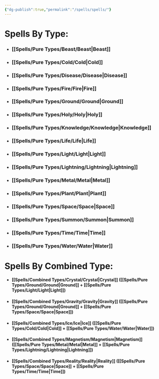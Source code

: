 ```yaml
---
{"dg-publish":true,"permalink":"/spells/spells/"}
---
```


# Spells By Type:
- ### [[Spells/Pure Types/Beast/Beast\|Beast]]
- ### [[Spells/Pure Types/Cold/Cold\|Cold]]
- ### [[Spells/Pure Types/Disease/Disease\|Disease]]
- ### [[Spells/Pure Types/Fire/Fire\|Fire]]
- ### [[Spells/Pure Types/Ground/Ground\|Ground]]
- ### [[Spells/Pure Types/Holy/Holy\|Holy]]
- ### [[Spells/Pure Types/Knowledge/Knowledge\|Knowledge]]
- ### [[Spells/Pure Types/Life/Life\|Life]]
- ### [[Spells/Pure Types/Light/Light\|Light]]
- ### [[Spells/Pure Types/Lightning/Lightning\|Lightning]]
- ### [[Spells/Pure Types/Metal/Metal\|Metal]]
- ### [[Spells/Pure Types/Plant/Plant\|Plant]]
- ### [[Spells/Pure Types/Space/Space\|Space]]
- ### [[Spells/Pure Types/Summon/Summon\|Summon]]
- ### [[Spells/Pure Types/Time/Time\|Time]]
- ### [[Spells/Pure Types/Water/Water\|Water]]

# Spells By Combined Type:
- #### [[Spells/Combined Types/Crystal/Crystal\|Crystal]] ([[Spells/Pure Types/Ground/Ground\|Ground]] + [[Spells/Pure Types/Light/Light\|Light]])
- #### [[Spells/Combined Types/Gravity/Gravity\|Gravity]] ([[Spells/Pure Types/Ground/Ground\|Ground]] + [[Spells/Pure Types/Space/Space\|Space]])
- #### [[Spells/Combined Types/Ice/Ice\|Ice]] ([[Spells/Pure Types/Cold/Cold\|Cold]] + [[Spells/Pure Types/Water/Water\|Water]])
- #### [[Spells/Combined Types/Magnetism/Magnetism\|Magnetism]] ([[Spells/Pure Types/Metal/Metal\|Metal]] + [[Spells/Pure Types/Lightning/Lightning\|Lightning]])
- #### [[Spells/Combined Types/Reality/Reality\|Reality]] ([[Spells/Pure Types/Space/Space\|Space]] + [[Spells/Pure Types/Time/Time\|Time]])